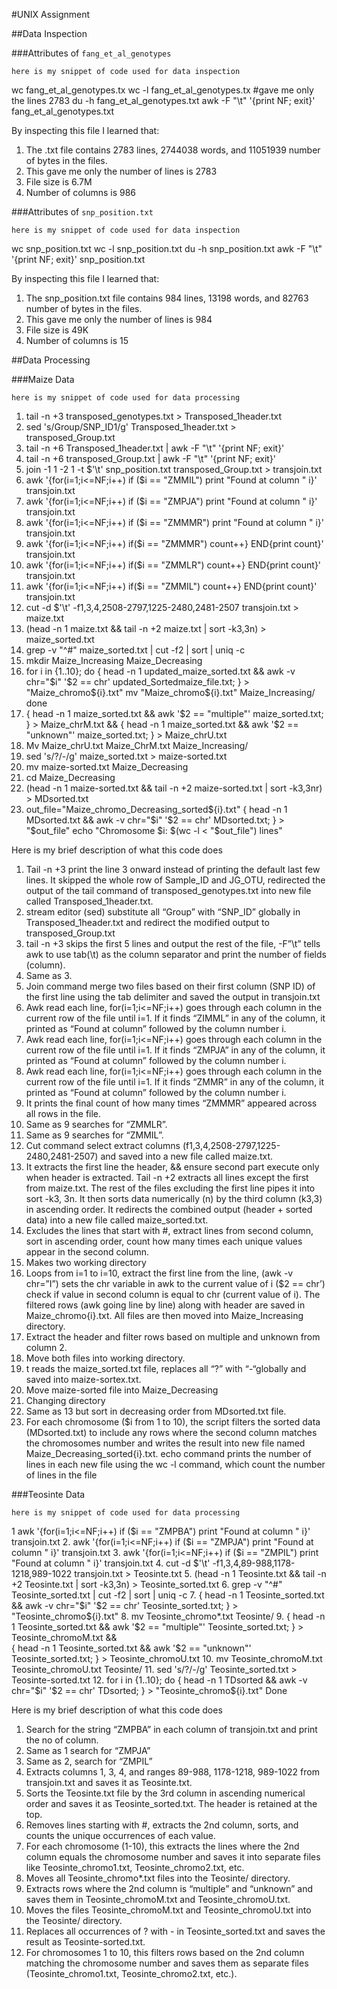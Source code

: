 #UNIX Assignment

##Data Inspection

###Attributes of `fang_et_al_genotypes`

```
here is my snippet of code used for data inspection
```
wc fang_et_al_genotypes.tx
wc -l fang_et_al_genotypes.tx #gave me only the lines 2783
du -h fang_et_al_genotypes.txt
awk -F "\t" '{print NF; exit}' fang_et_al_genotypes.txt


By inspecting this file I learned that:
1.	The .txt file contains 2783 lines, 2744038 words, and 11051939 number of bytes in the files. 
2.	This gave me only the number of lines is 2783 
3.	File size is 6.7M 
4.	Number of columns is 986



###Attributes of `snp_position.txt`

```
here is my snippet of code used for data inspection
```
wc snp_position.txt
wc -l snp_position.txt
du -h snp_position.txt
awk -F "\t" '{print NF; exit}' snp_position.txt

By inspecting this file I learned that:
1.	The snp_position.txt file contains 984 lines, 13198 words, and 82763 number of bytes in the files. 
2.	This gave me only the number of lines is 984
3.	File size is 49K 
4.	Number of columns is 15 


##Data Processing

###Maize Data

```
here is my snippet of code used for data processing
```
1.	tail -n +3 transposed_genotypes.txt > Transposed_1header.txt
2.	sed 's/Group/SNP_ID1/g' Transposed_1header.txt > transposed_Group.txt 
3.	tail -n +6 Transposed_1header.txt | awk -F "\t" '{print NF; exit}'
4.	tail -n +6 transposed_Group.txt | awk -F "\t" '{print NF; exit}'
5.	join -1 1 -2 1 -t $'\t' snp_position.txt transposed_Group.txt > transjoin.txt
6.	awk '{for(i=1;i<=NF;i++) if ($i == "ZMMIL") print "Found at column " i}' transjoin.txt
7.	awk '{for(i=1;i<=NF;i++) if ($i == "ZMPJA") print "Found at column " i}' transjoin.txt
8.	awk '{for(i=1;i<=NF;i++) if ($i == "ZMMMR") print "Found at column " i}' transjoin.txt
9.	awk '{for(i=1;i<=NF;i++) if($i == "ZMMMR") count++} END{print count}' transjoin.txt
10.	awk '{for(i=1;i<=NF;i++) if($i == "ZMMLR") count++} END{print count}' transjoin.txt
11.	awk '{for(i=1;i<=NF;i++) if($i == "ZMMIL") count++} END{print count}' transjoin.txt
12.	cut -d $'\t' -f1,3,4,2508-2797,1225-2480,2481-2507 transjoin.txt > maize.txt
13.	(head -n 1 maize.txt && tail -n +2 maize.txt | sort -k3,3n) > maize_sorted.txt
14.	grep -v "^#" maize_sorted.txt | cut -f2 | sort | uniq -c
15.	mkdir Maize_Increasing Maize_Decreasing 
16.	for i in {1..10}; do
{ head -n 1 updated_maize_sorted.txt && awk -v chr="$i" '$2 == chr' updated_Sortedmaize_file.txt; } > "Maize_chromo${i}.txt"
 mv "Maize_chromo${i}.txt" Maize_Increasing/
done
17.	{ head -n 1 maize_sorted.txt && awk '$2 == "multiple"' maize_sorted.txt; } > Maize_chrM.txt && { head -n 1 maize_sorted.txt && awk '$2 == "unknown"' maize_sorted.txt; } > Maize_chrU.txt
18.	Mv Maize_chrU.txt  Maize_ChrM.txt Maize_Increasing/
19.	sed 's/?/-/g' maize_sorted.txt > maize-sorted.txt
20.	mv maize-sorted.txt Maize_Decreasing
21.	cd Maize_Decreasing
22.	(head -n 1 maize-sorted.txt && tail -n +2 maize-sorted.txt | sort -k3,3nr) > MDsorted.txt
23.	out_file="Maize_chromo_Decreasing_sorted${i}.txt"
    { head -n 1 MDsorted.txt && awk -v chr="$i" '$2 == chr' MDsorted.txt; } > "$out_file"
   echo "Chromosome $i: $(wc -l < "$out_file") lines"

Here is my brief description of what this code does
1.	Tail -n +3 print the line 3 onward instead of printing the default last few lines. It skipped the whole row of Sample_ID and JG_OTU, redirected the output of the tail command of transposed_genotypes.txt into new file called Transposed_1header.txt.
2.	stream editor (sed) substitute all “Group” with “SNP_ID” globally in Transposed_1header.txt and redirect the modified output to transposed_Group.txt
3.	tail -n +3 skips the first 5 lines and output the rest of the file, -F”\t” tells awk to use tab(\t) as the column separator and print the number of fields (column). 
4.	Same as 3. 
5.	Join command merge two files based on their first column (SNP ID) of the first line using the tab delimiter and saved the output in transjoin.txt 
6.	Awk read each line, for(i=1;i<=NF;i++) goes through each column in the current row of the file until i=1. If it finds “ZIMML” in any of the column, it printed as “Found at column” followed by the column number i. 
7.	Awk read each line, for(i=1;i<=NF;i++) goes through each column in the current row of the file until i=1. If it finds “ZMPJA” in any of the column, it printed as “Found at column” followed by the column number i. 
8.	Awk read each line, for(i=1;i<=NF;i++) goes through each column in the current row of the file until i=1. If it finds “ZMMR” in any of the column, it printed as “Found at column” followed by the column number i. 
9.	It prints the final count of how many times “ZMMMR” appeared across all rows in the file. 
10.	Same as 9 searches for “ZMMLR”. 
11.	Same as 9 searches for “ZMMIL”. 
12.	Cut command select extract columns (f1,3,4,2508-2797,1225-2480,2481-2507) and saved into a new file called maize.txt. 
13.	It extracts the first line the header, && ensure second part execute only when header is extracted. Tail -n +2 extracts all lines except the first from maize.txt. The rest of the files excluding the first line pipes it into sort -k3, 3n. It then sorts data numerically (n) by the third column (k3,3) in ascending order. It redirects the combined output (header + sorted data) into a new file called maize_sorted.txt. 
14.	Excludes the lines that start with #, extract lines from second column, sort in ascending order, count how many times each unique values appear in the second column. 
15.	Makes two working directory 
16.	Loops from i=1 to i=10, extract the first line from the line, (awk -v chr=”I”) sets the chr variable in awk to the current value of i ($2 == chr’) check if value in second column is equal to chr (current value of i). The filtered rows (awk going line by line) along with header are saved in Maize_chromo{i}.txt. All files are then moved into Maize_Increasing directory. 
17.	Extract the header and filter rows based on multiple and unknown from column 2. 
18.	Move both files into working directory. 
19.	t reads the maize_sorted.txt file, replaces all “?” with “-“globally and saved into maize-sortex.txt. 
20.	Move maize-sorted file into Maize_Decreasing 
21.	Changing directory 
22.	Same as 13 but sort in decreasing order from MDsorted.txt file. 
23.	For each chromosome ($i from 1 to 10), the script filters the sorted data (MDsorted.txt) to include any rows where the second column matches the chromosomes number and writes the result into new file named Maize_Decreasing_sorted{i}.txt. echo command prints the number of lines in each new file using the wc -l command, which count the number of lines in the file 



###Teosinte Data

```
here is my snippet of code used for data processing
```
1	awk '{for(i=1;i<=NF;i++) if ($i == "ZMPBA") print "Found at column " i}' transjoin.txt
2. awk '{for(i=1;i<=NF;i++) if ($i == "ZMPJA") print "Found at column " i}' transjoin.txt
3.	awk '{for(i=1;i<=NF;i++) if ($i == "ZMPIL") print "Found at column " i}' transjoin.txt
4.	cut -d $'\t' -f1,3,4,89-988,1178-1218,989-1022 transjoin.txt  > Teosinte.txt
5.	(head -n 1 Teosinte.txt && tail -n +2 Teosinte.txt | sort -k3,3n) > Teosinte_sorted.txt
6.	grep -v "^#" Teosinte_sorted.txt | cut -f2 | sort | uniq -c
7.	{ head -n 1 Teosinte_sorted.txt && awk -v chr="$i" '$2 == chr' Teosinte_sorted.txt; } > "Teosinte_chromo${i}.txt"
8.	mv Teosinte_chromo*.txt Teosinte/
9.	{ head -n 1 Teosinte_sorted.txt && awk '$2 == "multiple"' Teosinte_sorted.txt; } > Teosinte_chromoM.txt && \
{ head -n 1 Teosinte_sorted.txt && awk '$2 == "unknown"' Teosinte_sorted.txt; } > Teosinte_chromoU.txt
10.	mv Teosinte_chromoM.txt Teosinte_chromoU.txt Teosinte/
11.	sed 's/?/-/g' Teosinte_sorted.txt > Teosinte-sorted.txt
12.	for i in {1..10}; do
{ head -n 1 TDsorted && awk -v chr="$i" '$2 == chr' TDsorted; } > "Teosinte_chromo${i}.txt"
Done

Here is my brief description of what this code does

1.	Search for the string “ZMPBA” in each column of transjoin.txt and print the no of column. 
2.	Same as 1 search for “ZMPJA”
3.	Same as 2, search for “ZMPIL”
4.	Extracts columns 1, 3, 4, and ranges 89-988, 1178-1218, 989-1022 from transjoin.txt and saves it as Teosinte.txt.
5.	Sorts the Teosinte.txt file by the 3rd column in ascending numerical order and saves it as Teosinte_sorted.txt. The header is retained at the top.
6.	Removes lines starting with #, extracts the 2nd column, sorts, and counts the unique occurrences of each value.
7.	For each chromosome (1-10), this extracts the lines where the 2nd column equals the chromosome number and saves it into separate files like Teosinte_chromo1.txt, Teosinte_chromo2.txt, etc.
8.	Moves all Teosinte_chromo*.txt files into the Teosinte/ directory.
9.	Extracts rows where the 2nd column is “multiple” and “unknown” and saves them in Teosinte_chromoM.txt and Teosinte_chromoU.txt.
10.	Moves the files Teosinte_chromoM.txt and Teosinte_chromoU.txt into the Teosinte/ directory.
11.	Replaces all occurrences of ? with - in Teosinte_sorted.txt and saves the result as Teosinte-sorted.txt.
12.	For chromosomes 1 to 10, this filters rows based on the 2nd column matching the chromosome number and saves them as separate files (Teosinte_chromo1.txt, Teosinte_chromo2.txt, etc.).
